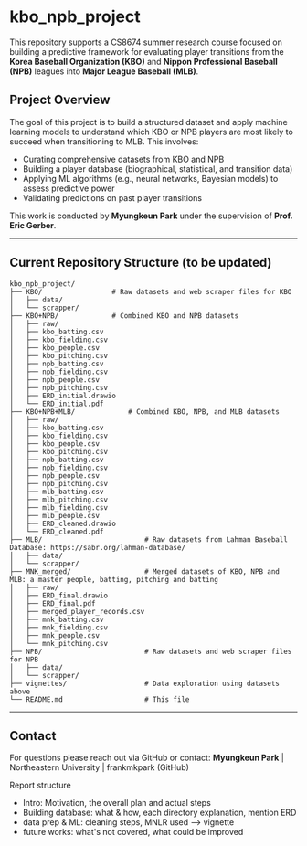 # kbo_npb_project

This repository supports a CS8674 summer research course focused on building a predictive framework for evaluating player transitions from the **Korea Baseball Organization (KBO)** and **Nippon Professional Baseball (NPB)** leagues into **Major League Baseball (MLB)**.

## Project Overview

The goal of this project is to build a structured dataset and apply machine learning models to understand which KBO or NPB players are most likely to succeed when transitioning to MLB. This involves:

- Curating comprehensive datasets from KBO and NPB
- Building a player database (biographical, statistical, and transition data)
- Applying ML algorithms (e.g., neural networks, Bayesian models) to assess predictive power
- Validating predictions on past player transitions

This work is conducted by **Myungkeun Park** under the supervision of **Prof. Eric Gerber**.

---

## Current Repository Structure (to be updated)

```
kbo_npb_project/
├── KBO/                 # Raw datasets and web scraper files for KBO
│   ├── data/
│   └── scrapper/
├── KBO+NPB/             # Combined KBO and NPB datasets
│   ├── raw/
│   ├── kbo_batting.csv
│   ├── kbo_fielding.csv
│   ├── kbo_people.csv
│   ├── kbo_pitching.csv
│   ├── npb_batting.csv
│   ├── npb_fielding.csv
│   ├── npb_people.csv
│   ├── npb_pitching.csv
│   ├── ERD_initial.drawio
│   └── ERD_initial.pdf
├── KBO+NPB+MLB/             # Combined KBO, NPB, and MLB datasets
│   ├── raw/
│   ├── kbo_batting.csv
│   ├── kbo_fielding.csv
│   ├── kbo_people.csv
│   ├── kbo_pitching.csv
│   ├── npb_batting.csv
│   ├── npb_fielding.csv
│   ├── npb_people.csv
│   ├── npb_pitching.csv
│   ├── mlb_batting.csv
│   ├── mlb_pitching.csv
│   ├── mlb_fielding.csv
│   ├── mlb_people.csv
│   ├── ERD_cleaned.drawio
│   └── ERD_cleaned.pdf
├── MLB/                         # Raw datasets from Lahman Baseball Database: https://sabr.org/lahman-database/
│   ├── data/
│   └── scrapper/
├── MNK_merged/                  # Merged datasets of KBO, NPB and MLB: a master people, batting, pitching and batting
│   ├── raw/
│   ├── ERD_final.drawio
│   ├── ERD_final.pdf
│   ├── merged_player_records.csv
│   ├── mnk_batting.csv
│   ├── mnk_fielding.csv
│   ├── mnk_people.csv
│   └── mnk_pitching.csv
├── NPB/                         # Raw datasets and web scraper files for NPB
│   ├── data/
│   └── scrapper/
├── vignettes/                   # Data exploration using datasets above
└── README.md                    # This file
```

---

## Contact

For questions please reach out via GitHub or contact:
**Myungkeun Park** | Northeastern University | frankmkpark (GitHub)

Report structure

- Intro: Motivation, the overall plan and actual steps
- Building database: what & how, each directory explanation, mention ERD
- data prep & ML: cleaning steps, MNLR used --> vignette
- future works: what's not covered, what could be improved
